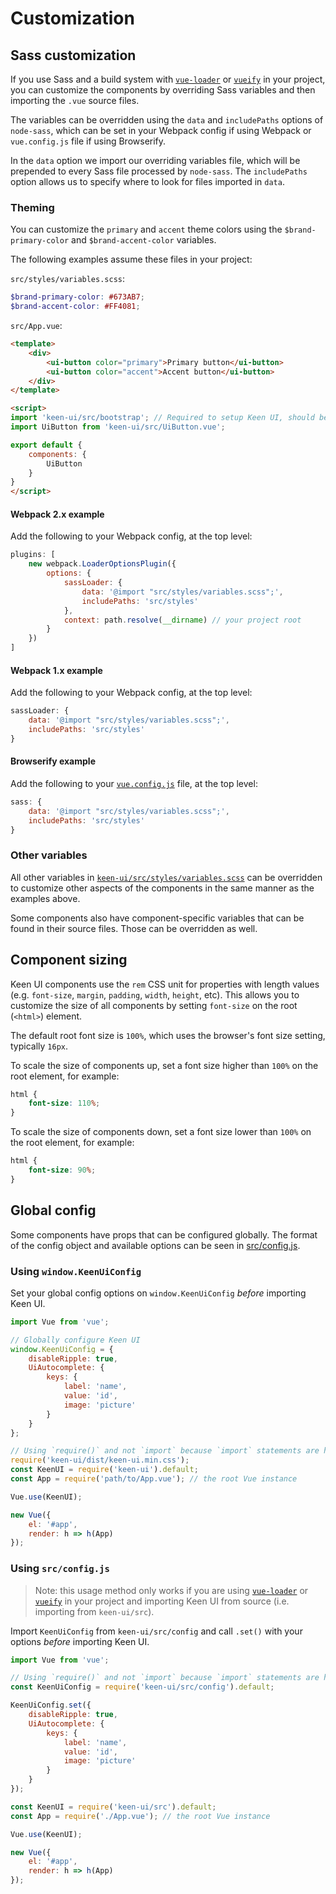 # Customization

## Sass customization

If you use Sass and a build system with [`vue-loader`](https://github.com/vuejs/vue-loader) or [`vueify`](https://github.com/vuejs/vueify) in your project, you can customize the components by overriding Sass variables and then importing the `.vue` source files.

The variables can be overridden using the `data` and `includePaths` options of `node-sass`, which can be set in your Webpack config if using Webpack or `vue.config.js` file if using Browserify.

In the `data` option we import our overriding variables file, which will be prepended to every Sass file processed by `node-sass`. The `includePaths` option allows us to specify where to look for files imported in `data`.

### Theming

You can customize the `primary` and `accent` theme colors using the `$brand-primary-color` and `$brand-accent-color` variables.

The following examples assume these files in your project:

`src/styles/variables.scss`:

```scss
$brand-primary-color: #673AB7;
$brand-accent-color: #FF4081;
```

`src/App.vue`:

```html
<template>
    <div>
        <ui-button color="primary">Primary button</ui-button>
        <ui-button color="accent">Accent button</ui-button>
    </div>
</template>

<script>
import 'keen-ui/src/bootstrap'; // Required to setup Keen UI, should be imported only once in your project
import UiButton from 'keen-ui/src/UiButton.vue';

export default {
    components: {
        UiButton
    }
}
</script>
```

#### Webpack 2.x example

Add the following to your Webpack config, at the top level:

```js
plugins: [
    new webpack.LoaderOptionsPlugin({
        options: {
            sassLoader: {
                data: '@import "src/styles/variables.scss";',
                includePaths: 'src/styles'
            },
            context: path.resolve(__dirname) // your project root
        }
    })
]
```

#### Webpack 1.x example

Add the following to your Webpack config, at the top level:

```js
sassLoader: {
    data: '@import "src/styles/variables.scss";',
    includePaths: 'src/styles'
}
```

#### Browserify example

Add the following to your [`vue.config.js`](https://github.com/vuejs/vueify#configuring-options) file, at the top level:

```js
sass: {
    data: '@import "src/styles/variables.scss";',
    includePaths: 'src/styles'
}
```

### Other variables

All other variables in [`keen-ui/src/styles/variables.scss`](.../src/styles/variables.scss) can be overridden to customize other aspects of the components in the same manner as the examples above.

Some components also have component-specific variables that can be found in their source files. Those can be overridden as well.

## Component sizing

Keen UI components use the `rem` CSS unit for properties with length values (e.g. `font-size`, `margin`, `padding`, `width`, `height`, etc). This allows you to customize the size of all components by setting `font-size` on the root (`<html>`) element.

The default root font size is `100%`, which uses the browser's font size setting, typically `16px`.

To scale the size of components up, set a font size higher than `100%` on the root element, for example:

```css
html {
    font-size: 110%;
}
```

To scale the size of components down, set a font size lower than `100%` on the root element, for example:

```css
html {
    font-size: 90%;
}
```

## Global config

Some components have props that can be configured globally. The format of the config object and available options can be seen in [src/config.js](.../src/config.js).

### Using `window.KeenUiConfig`

Set your global config options on `window.KeenUiConfig` *before* importing Keen UI.

```js
import Vue from 'vue';

// Globally configure Keen UI
window.KeenUiConfig = {
    disableRipple: true,
    UiAutocomplete: {
    	keys: {
    		label: 'name',
    		value: 'id',
    		image: 'picture'
    	}
    }
};

// Using `require()` and not `import` because `import` statements are hoisted
require('keen-ui/dist/keen-ui.min.css');
const KeenUI = require('keen-ui').default;
const App = require('path/to/App.vue'); // the root Vue instance

Vue.use(KeenUI);

new Vue({
	el: '#app',
	render: h => h(App)
});
```

### Using `src/config.js`

> Note: this usage method only works if you are using [`vue-loader`](https://github.com/vuejs/vue-loader) or [`vueify`](https://github.com/vuejs/vueify) in your project and importing Keen UI from source (i.e. importing from `keen-ui/src`).

Import `KeenUiConfig` from `keen-ui/src/config` and call `.set()` with your options *before* importing Keen UI.

```js
import Vue from 'vue';

// Using `require()` and not `import` because `import` statements are hoisted
const KeenUiConfig = require('keen-ui/src/config').default;

KeenUiConfig.set({
    disableRipple: true,
    UiAutocomplete: {
    	keys: {
    		label: 'name',
    		value: 'id',
    		image: 'picture'
    	}
    }
});

const KeenUI = require('keen-ui/src').default;
const App = require('./App.vue'); // the root Vue instance

Vue.use(KeenUI);

new Vue({
	el: '#app',
	render: h => h(App)
});
```
